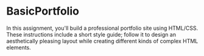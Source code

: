 # BasicPortfolio
In this assignment, you'll build a professional portfolio site using HTML/CSS. These instructions include a short style guide; follow it to design an aesthetically pleasing layout while creating different kinds of complex HTML elements.
